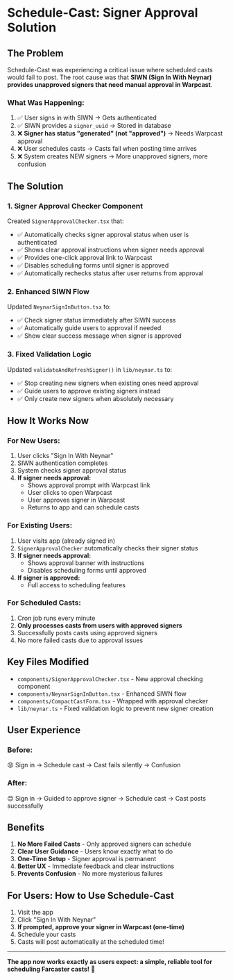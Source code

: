 # Schedule-Cast: Signer Approval Solution

## The Problem

Schedule-Cast was experiencing a critical issue where scheduled casts would fail to post. The root cause was that **SIWN (Sign In With Neynar) provides unapproved signers that need manual approval in Warpcast**.

### What Was Happening:

1. ✅ User signs in with SIWN → Gets authenticated 
2. ✅ SIWN provides a `signer_uuid` → Stored in database
3. ❌ **Signer has status "generated" (not "approved")** → Needs Warpcast approval
4. ❌ User schedules casts → Casts fail when posting time arrives
5. ❌ System creates NEW signers → More unapproved signers, more confusion

## The Solution

### 1. **Signer Approval Checker Component**

Created `SignerApprovalChecker.tsx` that:
- ✅ Automatically checks signer approval status when user is authenticated
- ✅ Shows clear approval instructions when signer needs approval
- ✅ Provides one-click approval link to Warpcast
- ✅ Disables scheduling forms until signer is approved
- ✅ Automatically rechecks status after user returns from approval

### 2. **Enhanced SIWN Flow**

Updated `NeynarSignInButton.tsx` to:
- ✅ Check signer status immediately after SIWN success
- ✅ Automatically guide users to approval if needed
- ✅ Show clear success message when signer is approved

### 3. **Fixed Validation Logic**

Updated `validateAndRefreshSigner()` in `lib/neynar.ts` to:
- ✅ Stop creating new signers when existing ones need approval
- ✅ Guide users to approve existing signers instead
- ✅ Only create new signers when absolutely necessary

## How It Works Now

### For New Users:
1. User clicks "Sign In With Neynar"
2. SIWN authentication completes
3. System checks signer approval status
4. **If signer needs approval:**
   - Shows approval prompt with Warpcast link
   - User clicks to open Warpcast
   - User approves signer in Warpcast
   - Returns to app and can schedule casts

### For Existing Users:
1. User visits app (already signed in)
2. `SignerApprovalChecker` automatically checks their signer status
3. **If signer needs approval:**
   - Shows approval banner with instructions
   - Disables scheduling forms until approved
4. **If signer is approved:**
   - Full access to scheduling features

### For Scheduled Casts:
1. Cron job runs every minute
2. **Only processes casts from users with approved signers**
3. Successfully posts casts using approved signers
4. No more failed casts due to approval issues

## Key Files Modified

- `components/SignerApprovalChecker.tsx` - New approval checking component
- `components/NeynarSignInButton.tsx` - Enhanced SIWN flow
- `components/CompactCastForm.tsx` - Wrapped with approval checker
- `lib/neynar.ts` - Fixed validation logic to prevent new signer creation

## User Experience

### Before:
😡 Sign in → Schedule cast → Cast fails silently → Confusion

### After:
😊 Sign in → Guided to approve signer → Schedule cast → Cast posts successfully

## Benefits

1. **No More Failed Casts** - Only approved signers can schedule
2. **Clear User Guidance** - Users know exactly what to do
3. **One-Time Setup** - Signer approval is permanent 
4. **Better UX** - Immediate feedback and clear instructions
5. **Prevents Confusion** - No more mysterious failures

## For Users: How to Use Schedule-Cast

1. Visit the app
2. Click "Sign In With Neynar"
3. **If prompted, approve your signer in Warpcast (one-time)**
4. Schedule your casts
5. Casts will post automatically at the scheduled time!

---

**The app now works exactly as users expect: a simple, reliable tool for scheduling Farcaster casts!** 🎉 